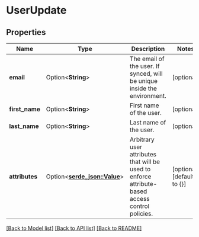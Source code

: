 # UserUpdate

## Properties

Name | Type | Description | Notes
------------ | ------------- | ------------- | -------------
**email** | Option<**String**> | The email of the user. If synced, will be unique inside the environment. | [optional]
**first_name** | Option<**String**> | First name of the user. | [optional]
**last_name** | Option<**String**> | Last name of the user. | [optional]
**attributes** | Option<[**serde_json::Value**](.md)> | Arbitrary user attributes that will be used to enforce attribute-based access control policies. | [optional][default to {}]

[[Back to Model list]](../README.md#documentation-for-models) [[Back to API list]](../README.md#documentation-for-api-endpoints) [[Back to README]](../README.md)


